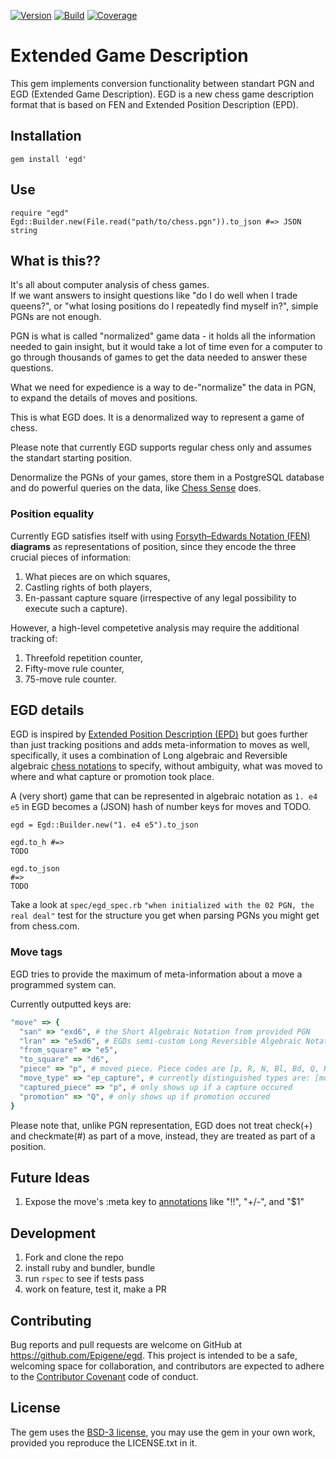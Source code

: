 [![Version](https://badge.fury.io/rb/egd.svg)](https://badge.fury.io/rb/egd)
[![Build](https://circleci.com/gh/Epigene/egd/tree/master.svg?style=shield)](https://circleci.com/gh/Epigene/egd/tree/master)
[![Coverage](https://coveralls.io/repos/github/Epigene/egd/badge.svg?branch=master)](https://coveralls.io/github/Epigene/egd?branch=master)

# Extended Game Description
This gem implements conversion functionality between standart PGN and EGD (Extended Game Description).
EGD is a new chess game description format that is based on FEN and Extended Position Description (EPD).  

## Installation

```
gem install 'egd'
```

## Use

```
require "egd"
Egd::Builder.new(File.read("path/to/chess.pgn")).to_json #=> JSON string
```

## What is this??

It's all about computer analysis of chess games.  
If we want answers to insight questions like "do I do well when I trade queens?",
or "what losing positions do I repeatedly find myself in?", simple PGNs are not enough.  

PGN is what is called "normalized" game data - it holds all the information needed to
gain insight, but it would take a lot of time even for a computer to go through thousands of games
to get the data needed to answer these questions.

What we need for expedience is a way to de-"normalize" the data in PGN, to expand the details of moves and positions.  

This is what EGD does. It is a denormalized way to represent a game of chess.

Please note that currently EGD supports regular chess only and assumes the standart starting position.

Denormalize the PGNs of your games, store them in a PostgreSQL database and do powerful queries on the data,
like [Chess Sense](https://github.com/Epigene/chess_sense) does.

### Position equality
Currently EGD satisfies itself with using [Forsyth–Edwards Notation (FEN)](https://en.wikipedia.org/wiki/Forsyth%E2%80%93Edwards_Notation) __diagrams__ as representations of position, since they encode the three crucial pieces of information:

1. What pieces are on which squares,
2. Castling rights of both players,
2. En-passant capture square (irrespective of any legal possibility to execute such a capture).

However, a high-level competetive analysis may require the additional tracking of:
1. Threefold repetition counter,
3. Fifty-move rule counter,
4. 75-move rule counter.

## EGD details
EGD is inspired by [Extended Position Description (EPD)](https://chessprogramming.wikispaces.com/Extended+Position+Description)
but goes further than just tracking positions and adds meta-information to moves as well, specifically, it uses a combination of Long algebraic and Reversible algebraic [chess notations](https://en.wikipedia.org/wiki/Chess_notation) to specify, without ambiguity, what was moved to where and what capture or promotion took place.  

A (very short) game that can be represented in algebraic notation as `1. e4 e5`
in EGD becomes a (JSON) hash of number keys for moves and TODO.

```
egd = Egd::Builder.new("1. e4 e5").to_json

egd.to_h #=>
TODO

egd.to_json
#=>
TODO
```

Take a look at `spec/egd_spec.rb` `"when initialized with the 02 PGN, the real deal"`
test for the structure you get when parsing PGNs you might get from chess.com.  

### Move tags
EGD tries to provide the maximum of meta-information about a move a programmed system can.

Currently outputted keys are:
```rb
"move" => {
  "san" => "exd6", # the Short Algebraic Notation from provided PGN
  "lran" => "e5xd6", # EGDs semi-custom Long Reversible Algebraic Notation
  "from_square" => "e5",
  "to_square" => "d6",
  "piece" => "p", # moved piece. Piece codes are [p, R, N, Bl, Bd, Q, K] Bl is for (L)ight square Bishop and Bd is for (D)ark square bishop.
  "move_type" => "ep_capture", # currently distinguished types are: [move, capture, ep_capture, promotion_capture, short_castle, long_castle, promotion]
  "captured_piece" => "p", # only shows up if a capture occured
  "promotion" => "Q", # only shows up if promotion occured
}
```

Please note that, unlike PGN representation, EGD does not treat check(+) and checkmate(#)
as part of a move, instead, they are treated as part of a position.

## Future Ideas
1. Expose the move's :meta key to [annotations](https://en.wikipedia.org/wiki/Chess_annotation_symbols) like "!!", "+/-", and "$1"

## Development

1. Fork and clone the repo
2. install ruby and bundler, bundle
3. run `rspec` to see if tests pass
4. work on feature, test it, make a PR

## Contributing

Bug reports and pull requests are welcome on GitHub at https://github.com/Epigene/egd. This project is intended to be a safe, welcoming space for collaboration, and contributors are expected to adhere to the [Contributor Covenant](http://contributor-covenant.org) code of conduct.

## License

The gem uses the [BSD-3 license](https://opensource.org/licenses/BSD-3-Clause),
you may use the gem in your own work, provided you reproduce the LICENSE.txt in it.  
